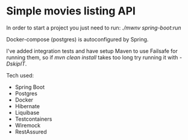 # Simple movies listing API

In order to start a project you just need to run: *./mwnv spring-boot:run*

Docker-compose (postgres) is autoconfigured by Spring.

I've added integration tests and have setup Maven to use Failsafe
for running them, so if *mvn clean install* takes too long try running it with *-DskipIT*.

Tech used:
  - Spring Boot
  - Postgres
  - Docker
  - Hibernate
  - Liquibase
  - Testcontainers
  - Wiremock
  - RestAssured
